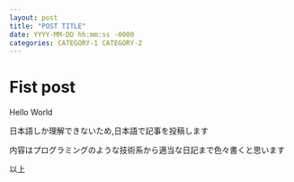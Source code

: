 ```yaml
---
layout: post
title: "POST TITLE"
date: YYYY-MM-DD hh:mm:ss -0000
categories: CATEGORY-1 CATEGORY-2
---
```


# Fist post

Hello World

日本語しか理解できないため,日本語で記事を投稿します

内容はプログラミングのような技術系から適当な日記まで色々書くと思います

以上
